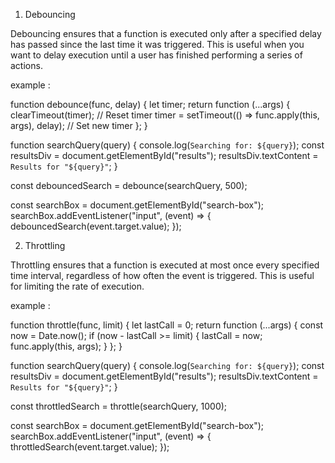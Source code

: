 1. Debouncing

Debouncing ensures that a function is executed only after a specified delay has passed since the last time it was triggered. 
This is useful when you want to delay execution until a user has finished performing a series of actions.

example :

function debounce(func, delay) {
  let timer;
  return function (...args) {
    clearTimeout(timer); // Reset timer
    timer = setTimeout(() => func.apply(this, args), delay); // Set new timer
  };
}

function searchQuery(query) {
  console.log(`Searching for: ${query}`);
  const resultsDiv = document.getElementById("results");
  resultsDiv.textContent = `Results for "${query}"`;
}


const debouncedSearch = debounce(searchQuery, 500);


const searchBox = document.getElementById("search-box");
searchBox.addEventListener("input", (event) => {
  debouncedSearch(event.target.value);
});

  
  
  2. Throttling

Throttling ensures that a function is executed at most once every specified time interval, 
regardless of how often the event is triggered. This is useful for limiting the rate of execution.

example :

function throttle(func, limit) {
  let lastCall = 0;
  return function (...args) {
    const now = Date.now();
    if (now - lastCall >= limit) {
      lastCall = now;
      func.apply(this, args);
    }
  };
}


function searchQuery(query) {
  console.log(`Searching for: ${query}`);
  const resultsDiv = document.getElementById("results");
  resultsDiv.textContent = `Results for "${query}"`;
}


const throttledSearch = throttle(searchQuery, 1000);

const searchBox = document.getElementById("search-box");
searchBox.addEventListener("input", (event) => {
  throttledSearch(event.target.value);
});

